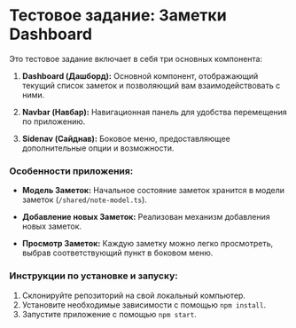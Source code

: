 # Тестовое задание: Заметки Dashboard

Это тестовое задание включает в себя три основных компонента:

1. **Dashboard (Дашборд):** Основной компонент, отображающий текущий список заметок и позволяющий вам взаимодействовать с ними.

2. **Navbar (Навбар):** Навигационная панель для удобства перемещения по приложению.

3. **Sidenav (Сайднав):** Боковое меню, предоставляющее дополнительные опции и возможности.

### Особенности приложения:

- **Модель Заметок:** Начальное состояние заметок хранится в модели заметок (`/shared/note-model.ts`).

- **Добавление новых Заметок:** Реализован механизм добавления новых заметок.

- **Просмотр Заметок:** Каждую заметку можно легко просмотреть, выбрав соответствующий пункт в боковом меню.

### Инструкции по установке и запуску:

1. Склонируйте репозиторий на свой локальный компьютер.
2. Установите необходимые зависимости с помощью `npm install`.
3. Запустите приложение с помощью `npm start`.


